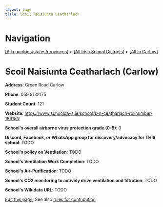 ```yaml
---
layout: page
title: Scoil Naisiunta Ceatharlach
---
```

# Navigation

[[All countries/states/provinces]](../../..) > [[All Irish School Districts]](../..) > [[All In Carlow]](..)

# Scoil Naisiunta Ceatharlach (Carlow)

**Address**: Green Road Carlow

**Phone**: 059 9132175

**Student Count**: 121

**Website**: <https://www.schooldays.ie/school/s-n-ceatharlach-rollnumber-18615N>

**School's overall airborne virus protection grade (0-5)**: 0

**Discord, Facebook, or WhatsApp group for discovery/advocacy for THIS school**: TODO

**School's policy on Ventilation**: TODO

**School's Ventilation Work Completion**: TODO

**School's Air-Purification**: TODO

**School's CO2 monitoring to actively drive ventilation and filtration**: TODO

**School's Wikidata URL**: TODO


[Edit this page](https://github.com/ventilate-schools/Ireland/edit/main/./Carlow/Scoil_Naisiunta_Ceatharlach.md). See also [rules for contribution](../../../contribution-rules/)
